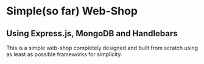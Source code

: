 # Simple(so far) Web-Shop

## Using Express.js, MongoDB and Handlebars

This is a simple web-shop completely designed and built from scratch using as least as
possible
frameworks for simplicity.

